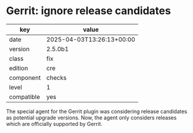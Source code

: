 [//]: # (werk v2)
# Gerrit: ignore release candidates

key        | value
---------- | ---
date       | 2025-04-03T13:26:13+00:00
version    | 2.5.0b1
class      | fix
edition    | cre
component  | checks
level      | 1
compatible | yes

The special agent for the Gerrit plugin was considering release candidates as
potential upgrade versions. Now, the agent only considers releases which are
officially supported by Gerrit.
